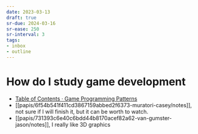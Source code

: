 ```yaml
---
date: 2023-03-13
draft: true
sr-due: 2024-03-16
sr-ease: 250
sr-interval: 3
tags:
- inbox
- outline
---
```


# How do I study game development

- [Table of Contents · Game Programming Patterns](https://gameprogrammingpatterns.com/contents.html)
- [[papis/6f54b541f411cd3867159abbed2f6373-muratori-casey/notes]], not sure if I
  will finish it, but it can be worth to watch.
- [[papis/731393c6e40c6bdd44b8170acef82a62-van-gumster-jason/notes]], I really
  like 3D graphics
